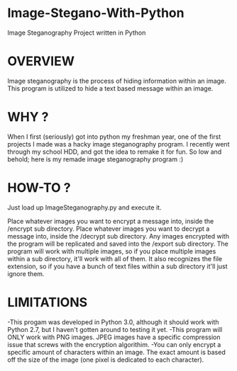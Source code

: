 # Image-Stegano-With-Python
Image Steganography Project written in Python

# OVERVIEW
Image steganography is the process of hiding information within an image. This program is utilized to hide a text based message within an image.

# WHY ?
When I first (seriously) got into python my freshman year, one of the first projects I made was a hacky image steganography program. I recently went through my school HDD, and got the idea to remake it for fun. So low and behold; here is my remade image steganography program :)

# HOW-TO ?
Just load up ImageSteganography.py and execute it.

Place whatever images you want to encrypt a message into, inside the /encrypt sub directory.
Place whatever images you want to decrypt a message into, inside the /decrypt sub directory.
Any images encrypted with the program will be replicated and saved into the /export sub directory.
The program will work with multiple images, so if you place multiple images within a sub directory, it'll work with all of them. It also recognizes the file extension, so if you have a bunch of text files within a sub directory it'll just ignore them.

# LIMITATIONS 
-This progam was developed in Python 3.0, although it should work with Python 2.7, but I haven't gotten around to testing it yet.
-This program will ONLY work with PNG images. JPEG images have a specific compression issue that screws with the encryption algorithim.
-You can only encrypt a specific amount of characters within an image. The exact amount is based off the size of the image (one pixel is dedicated to each character).
